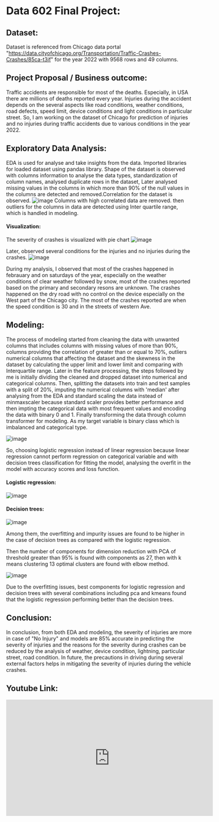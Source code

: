 # Data 602 Final Project:

## Dataset:
   Dataset is referenced from Chicago data portal "https://data.cityofchicago.org/Transportation/Traffic-Crashes-Crashes/85ca-t3if" for the year 2022 with 9568 rows and 49 columns.
   
## Project Proposal / Business outcome:
  Traffic accidents are responsible for most of the deaths. Especially, in USA there are millions of deaths reported every year. Injuries during the accident depends on the several aspects like road conditions, weather conditions, road defects, speed limit, device conditions and light conditions in particular street. So, I am working on the dataset of Chicago for prediction of injuries and no injuries during traffic accidents due to various conditions in the year 2022. 

## Exploratory Data Analysis:
  EDA is used for analyse and take insights from the data. Imported libraries for loaded dataset using pandas library. Shape of the dataset is observed with columns information to analyse the data types, standardization of column names, analysed duplicate rows in the dataset, Later analysed missing values in the columns in which more than 90% of the null values in the columns are detected and removed.Correlation for the dataset is observed.
  ![image](https://user-images.githubusercontent.com/95875120/163471568-d0099b7e-dc4d-41ab-85ba-0e126e3b66fd.png)
 Columns with high correlated data are removed. then outliers for the columns in data are detected using Inter quartile range, which is handled in modeling.
 #### Visualization:
 The severity of crashes is visualized with pie chart 
 ![image](https://user-images.githubusercontent.com/95875120/163472010-72ae9026-4b04-4e45-b75b-0978104152de.png)
 
Later, observed several conditions for the injuries and no injuries during the crashes.
![image](https://user-images.githubusercontent.com/95875120/163472130-bc87f370-08af-4256-b30b-c2b8a92309a1.png)

During my analysis, I observed that most of the crashes happened in febrauary and on saturdays of the year, especially on the weather conditions of clear weather followed by snow, most of the crashes reported based on the primary and secondary resons are unknown. The crashes happened on the dry road with no control on the device especially on the West part of the Chicago city. The most of the crashes reported are when the speed condition is 30 and in the streets of western Ave.


   
## Modeling:
The process of modeling started from cleaning the data with unwanted columns that includes columns with missing values of more than 90%, columns providing the correlation of greater than or equal to 70%, outliers numerical columns that affecting the dataset and the skewness in the dataset by calculating the upper limit and lower limit and comparing with Interquartile range. Later in the feature processing, the steps followed by me is initially dividing the cleaned and dropped dataset into numerical and categorical columns. Then, splitting the datasets into train and test samples with a split of 20%, imputing the numerical columns with 'median' after analysing from the EDA and standard scaling the data instead of minmaxscaler because standard scaler provides better performance and then impting the categorical data with most frequent values and encoding the data with binary 0 and 1. Finally transforming the data through column transformer for modeling. As my target variable is binary class which is imbalanced and categorical type. 

![image](https://user-images.githubusercontent.com/95875120/167613722-5fb24e5a-ee84-4945-a5ea-265c3f9fc2c2.png)


So, choosing logistic regression instead of linear regression because linear regression cannot perform regression on categorical variable and with decision trees classification for fitting the model, analysing the overfit in the model with accuracy scores and loss function.

#### Logistic regression:

![image](https://user-images.githubusercontent.com/95875120/167613930-5bbc4038-08ab-4047-8d2b-7e6daed45b4a.png)

#### Decision trees:

![image](https://user-images.githubusercontent.com/95875120/167613981-d50dd196-f913-4208-a66c-6285f31e0805.png)

Among them, the overfitting and impurity issues are found to be higher in the case of decision trees as compared with the logistic regression.

Then the number of components for dimension reduction with PCA of threshold greater than 95% is found with components as 27, then with k means clustering 13 optimal clusters are found with elbow method.

![image](https://user-images.githubusercontent.com/95875120/167614911-a17a32ec-8e00-429f-ad66-cdf5e60ed4f1.png)

Due to the overfitting issues, best components for logistic regression and decision trees with several combinations including pca and kmeans found that the logistic regression performing better than the decision trees.

## Conclusion:
   In conclusion, from both EDA and modeling, the severity of injuries are more in case of "No Injury" and models are 85% accurate in predicting the severity of injuries and the reasons for the severity during crashes can be reduced by the analysis of weather, device condition, lightning, particular street, road condition. In future, the precautions in driving during several external factors helps in mitigating the severity of injuries during the vehicle crashes.

## Youtube Link:
<iframe width="560" height="315" src="https://www.youtube.com/embed/12RPW-8Nbik" title="YouTube video player" frameborder="0" allow="accelerometer; autoplay; clipboard-write; encrypted-media; gyroscope; picture-in-picture" allowfullscreen></iframe>
